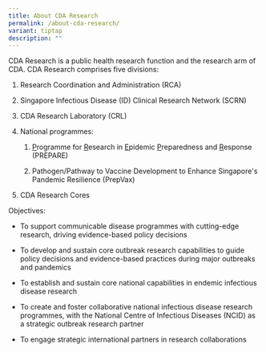 ```yaml
---
title: About CDA Research
permalink: /about-cda-research/
variant: tiptap
description: ""
---
```

<p>CDA Research is a public health research function and the research arm
of CDA. CDA Research comprises five divisions:</p>
<ol data-tight="true" class="tight">
<li>
<p>Research Coordination and Administration (RCA)</p>
</li>
<li>
<p>Singapore Infectious Disease (ID) Clinical Research Network (SCRN)</p>
</li>
<li>
<p>CDA Research Laboratory (CRL)</p>
</li>
<li>
<p>National programmes:</p>
<ol data-tight="true" class="tight">
<li>
<p><u>P</u>rogramme for <u>R</u>esearch in <u>E</u>pidemic <u>P</u>reparedness
and <u>R</u>esponse (PREPARE)</p>
</li>
<li>
<p>Pathogen/Pathway to Vaccine Development to Enhance Singapore's Pandemic
Resilience (PrepVax)</p>
</li>
</ol>
</li>
<li>
<p>CDA Research Cores</p>
</li>
</ol>
<p></p>
<p>Objectives:</p>
<ul data-tight="true" class="tight">
<li>
<p>To support communicable disease&nbsp;programmes with cutting-edge research,
driving evidence-based policy decisions</p>
</li>
<li>
<p>To develop and sustain core outbreak research capabilities to guide policy
decisions and evidence-based practices during major outbreaks and pandemics</p>
</li>
<li>
<p>To establish and sustain core national capabilities in endemic infectious
disease research</p>
</li>
<li>
<p>To create and foster collaborative national infectious disease research
programmes, with the National Centre of Infectious Diseases (NCID) as a
strategic outbreak research partner</p>
</li>
<li>
<p>To engage strategic international partners in research collaborations</p>
</li>
</ul>
<p></p>